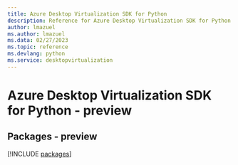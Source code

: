 ```yaml
---
title: Azure Desktop Virtualization SDK for Python
description: Reference for Azure Desktop Virtualization SDK for Python
author: lmazuel
ms.author: lmazuel
ms.data: 02/27/2023
ms.topic: reference
ms.devlang: python
ms.service: desktopvirtualization
---
```

# Azure Desktop Virtualization SDK for Python - preview
## Packages - preview
[!INCLUDE [packages](desktop-virtualization-index.md)]